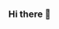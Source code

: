 ### Hi there 👋

<!--
**lucasvitor1994/lucasvitor1994** is a ✨ _special_ ✨ repository because its `README.md` (this file) appears on your GitHub profile.
olá eu sou o lucas victor, trabalho a 8 anos na area de tecnologia da informação com foco nas tecnologias relacionadas a VOIP Avaya, tenho vasta esperiencia nessa área atuamento estou aprimorando minhas outras habilidades realacionadas a desenvolvimento tais como NodeJS java script Html e CSS.
atuamente estou trabalhando em um projeto de VOIP baseado em asterisk, desenvolvendo tarifador e Discador.
Here are some ideas to get you started:

- 🔭 I’m currently working on Vikstar Services
- 🌱 I’m currently learning Type Script/Java Script/
- 👯 I’m looking to collaborate on ...
- 🤔 I’m looking for help with ...
- 💬 me  pergunte sobre algo, talvez possamos iniciar um projeto juntos!
- 📫 How to reach me: Lucasvitor1994@gmail.com Tel: 11 944777339
- 😄 Pronouns: ...
- ⚡ Fun fact: ...
-->

